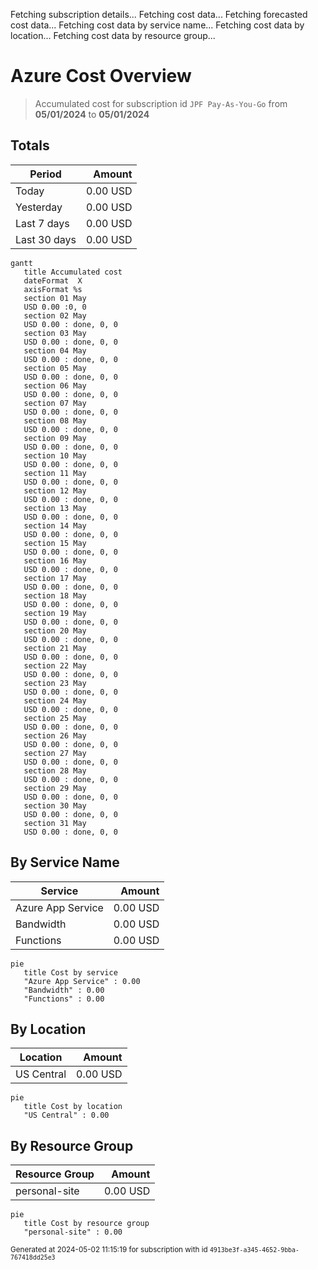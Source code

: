 Fetching subscription details...
Fetching cost data...
Fetching forecasted cost data...
Fetching cost data by service name...
Fetching cost data by location...
Fetching cost data by resource group...
# Azure Cost Overview

> Accumulated cost for subscription id `JPF Pay-As-You-Go` from **05/01/2024** to **05/01/2024**

## Totals

|Period|Amount|
|---|---:|
|Today|0.00 USD|
|Yesterday|0.00 USD|
|Last 7 days|0.00 USD|
|Last 30 days|0.00 USD|

```mermaid
gantt
   title Accumulated cost
   dateFormat  X
   axisFormat %s
   section 01 May
   USD 0.00 :0, 0
   section 02 May
   USD 0.00 : done, 0, 0
   section 03 May
   USD 0.00 : done, 0, 0
   section 04 May
   USD 0.00 : done, 0, 0
   section 05 May
   USD 0.00 : done, 0, 0
   section 06 May
   USD 0.00 : done, 0, 0
   section 07 May
   USD 0.00 : done, 0, 0
   section 08 May
   USD 0.00 : done, 0, 0
   section 09 May
   USD 0.00 : done, 0, 0
   section 10 May
   USD 0.00 : done, 0, 0
   section 11 May
   USD 0.00 : done, 0, 0
   section 12 May
   USD 0.00 : done, 0, 0
   section 13 May
   USD 0.00 : done, 0, 0
   section 14 May
   USD 0.00 : done, 0, 0
   section 15 May
   USD 0.00 : done, 0, 0
   section 16 May
   USD 0.00 : done, 0, 0
   section 17 May
   USD 0.00 : done, 0, 0
   section 18 May
   USD 0.00 : done, 0, 0
   section 19 May
   USD 0.00 : done, 0, 0
   section 20 May
   USD 0.00 : done, 0, 0
   section 21 May
   USD 0.00 : done, 0, 0
   section 22 May
   USD 0.00 : done, 0, 0
   section 23 May
   USD 0.00 : done, 0, 0
   section 24 May
   USD 0.00 : done, 0, 0
   section 25 May
   USD 0.00 : done, 0, 0
   section 26 May
   USD 0.00 : done, 0, 0
   section 27 May
   USD 0.00 : done, 0, 0
   section 28 May
   USD 0.00 : done, 0, 0
   section 29 May
   USD 0.00 : done, 0, 0
   section 30 May
   USD 0.00 : done, 0, 0
   section 31 May
   USD 0.00 : done, 0, 0
```

## By Service Name

|Service|Amount|
|---|---:|
|Azure App Service|0.00 USD|
|Bandwidth|0.00 USD|
|Functions|0.00 USD|

```mermaid
pie
   title Cost by service
   "Azure App Service" : 0.00
   "Bandwidth" : 0.00
   "Functions" : 0.00
```

## By Location

|Location|Amount|
|---|---:|
|US Central|0.00 USD|

```mermaid
pie
   title Cost by location
   "US Central" : 0.00
```

## By Resource Group

|Resource Group|Amount|
|---|---:|
|personal-site|0.00 USD|

```mermaid
pie
   title Cost by resource group
   "personal-site" : 0.00
```

<sup>Generated at 2024-05-02 11:15:19 for subscription with id `4913be3f-a345-4652-9bba-767418dd25e3`</sup>
